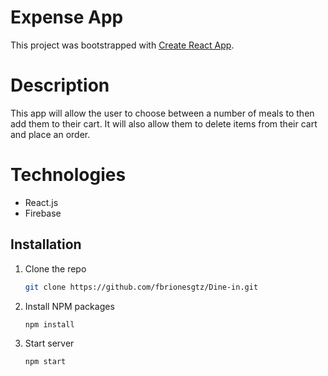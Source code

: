 # Expense App

This project was bootstrapped with [Create React App](https://github.com/facebook/create-react-app).

# Description

This app will allow the user to choose between a number of meals to then add them to their cart. 
It will also allow them to delete items from their cart and place an order. 

# Technologies

* React.js
* Firebase

## Installation
1. Clone the repo
   ```sh
   git clone https://github.com/fbrionesgtz/Dine-in.git
   ```
2. Install NPM packages
   ```sh
   npm install
   ```
3. Start server
   ```sh
   npm start
   ```
